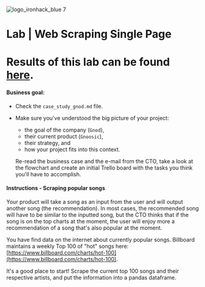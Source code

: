 ![logo_ironhack_blue 7](https://user-images.githubusercontent.com/23629340/40541063-a07a0a8a-601a-11e8-91b5-2f13e4e6b441.png)

# Lab | Web Scraping Single Page
# Results of this lab can be found [here](https://github.com/ainaraguerraf/Data_Analytics_bootcamp_labs/blob/main/UNIT%208%20-%20HTML%2C%20WEBSCRAPPING%2C%20APIS%2C%20CLUSTERING/1.%20lab-web-scraping-single-page/lab%20-%20ainara%20guerra%20-%20web%20scrapping.ipynb).
#### Business goal:

- Check the `case_study_gnod.md` file.
- Make sure you've understood the big picture of your project:

  - the goal of the company (`Gnod`),
  - their current product (`Gnoosic`),
  - their strategy, and
  - how your project fits into this context.

  Re-read the business case and the e-mail from the CTO, take a look at the flowchart and create an initial Trello board with the tasks you think you'll have to accomplish.

#### Instructions - Scraping popular songs

Your product will take a song as an input from the user and will output another song (the recommendation). In most cases, the recommended song will have to be similar to the inputted song, but the CTO thinks that if the song is on the top charts at the moment, the user will enjoy more a recommendation of a song that's also popular at the moment.

You have find data on the internet about currently popular songs. Billboard maintains a weekly Top 100 of "hot" songs here: [https://www.billboard.com/charts/hot-100](https://www.billboard.com/charts/hot-100).

It's a good place to start! Scrape the current top 100 songs and their respective artists, and put the information into a pandas dataframe.

